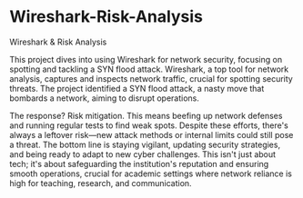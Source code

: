 # Wireshark-Risk-Analysis
Wireshark &amp; Risk Analysis

This project dives into using Wireshark for network security, focusing on spotting and tackling a SYN flood attack. Wireshark, a top tool for network analysis, captures and inspects network traffic, crucial for spotting security threats. The project identified a SYN flood attack, a nasty move that bombards a network, aiming to disrupt operations.

The response? Risk mitigation. This means beefing up network defenses and running regular tests to find weak spots. Despite these efforts, there's always a leftover risk—new attack methods or internal limits could still pose a threat. The bottom line is staying vigilant, updating security strategies, and being ready to adapt to new cyber challenges. This isn't just about tech; it's about safeguarding the institution's reputation and ensuring smooth operations, crucial for academic settings where network reliance is high for teaching, research, and communication.
